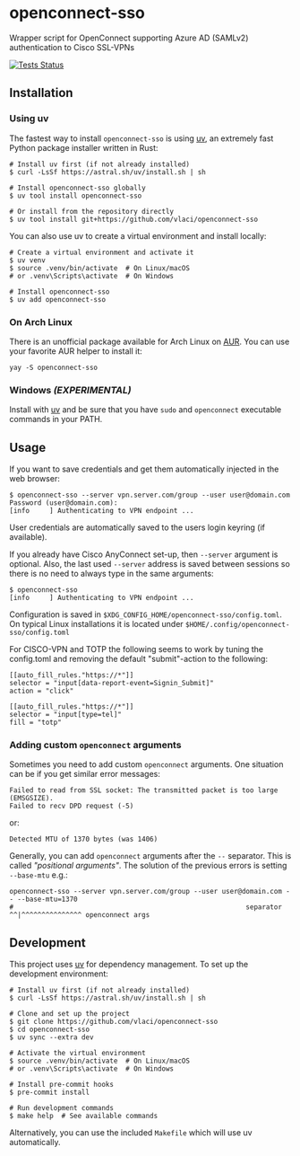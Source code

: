 # openconnect-sso

Wrapper script for OpenConnect supporting Azure AD (SAMLv2) authentication
to Cisco SSL-VPNs

[![Tests Status
](https://github.com/vlaci/openconnect-sso/workflows/Tests/badge.svg?branch=master&event=push)](https://github.com/vlaci/openconnect-sso/actions?query=workflow%3ATests+branch%3Amaster+event%3Apush)

## Installation

### Using uv

The fastest way to install `openconnect-sso` is using [uv](https://docs.astral.sh/uv/), an extremely fast Python package installer written in Rust:

```shell
# Install uv first (if not already installed)
$ curl -LsSf https://astral.sh/uv/install.sh | sh

# Install openconnect-sso globally
$ uv tool install openconnect-sso

# Or install from the repository directly
$ uv tool install git+https://github.com/vlaci/openconnect-sso
```

You can also use uv to create a virtual environment and install locally:

```shell
# Create a virtual environment and activate it
$ uv venv
$ source .venv/bin/activate  # On Linux/macOS
# or .venv\Scripts\activate  # On Windows

# Install openconnect-sso
$ uv add openconnect-sso
```

### On Arch Linux

There is an unofficial package available for Arch Linux on
[AUR](https://aur.archlinux.org/packages/openconnect-sso/). You can use your
favorite AUR helper to install it:

``` shell
yay -S openconnect-sso
```

### Windows *(EXPERIMENTAL)*

Install with [uv](#using-uv) and be sure that you have `sudo` and `openconnect`
executable commands in your PATH.

## Usage

If you want to save credentials and get them automatically
injected in the web browser:

```shell
$ openconnect-sso --server vpn.server.com/group --user user@domain.com
Password (user@domain.com):
[info     ] Authenticating to VPN endpoint ...
```

User credentials are automatically saved to the users login keyring (if
available).

If you already have Cisco AnyConnect set-up, then `--server` argument is
optional. Also, the last used `--server` address is saved between sessions so
there is no need to always type in the same arguments:

```shell
$ openconnect-sso
[info     ] Authenticating to VPN endpoint ...
```

Configuration is saved in `$XDG_CONFIG_HOME/openconnect-sso/config.toml`. On
typical Linux installations it is located under
`$HOME/.config/openconnect-sso/config.toml`

For CISCO-VPN and TOTP the following seems to work by tuning the config.toml
and removing the default "submit"-action to the following:

```
[[auto_fill_rules."https://*"]]
selector = "input[data-report-event=Signin_Submit]"
action = "click"

[[auto_fill_rules."https://*"]]
selector = "input[type=tel]"
fill = "totp"
```

### Adding custom `openconnect` arguments

Sometimes you need to add custom `openconnect` arguments. One situation can be if you get similar error messages:

```shell
Failed to read from SSL socket: The transmitted packet is too large (EMSGSIZE).
Failed to recv DPD request (-5)
```

or:

```shell
Detected MTU of 1370 bytes (was 1406)
```

Generally, you can add `openconnect` arguments after the `--` separator. This is called _"positional arguments"_. The
solution of the previous errors is setting `--base-mtu` e.g.:

```shell
openconnect-sso --server vpn.server.com/group --user user@domain.com -- --base-mtu=1370
#                                                          separator ^^|^^^^^^^^^^^^^^^ openconnect args
```

## Development

This project uses [uv](https://docs.astral.sh/uv/) for dependency management. To set up the development environment:

```shell
# Install uv first (if not already installed)
$ curl -LsSf https://astral.sh/uv/install.sh | sh

# Clone and set up the project
$ git clone https://github.com/vlaci/openconnect-sso
$ cd openconnect-sso
$ uv sync --extra dev

# Activate the virtual environment
$ source .venv/bin/activate  # On Linux/macOS
# or .venv\Scripts\activate  # On Windows

# Install pre-commit hooks
$ pre-commit install

# Run development commands
$ make help  # See available commands
```

Alternatively, you can use the included `Makefile` which will use uv automatically.
